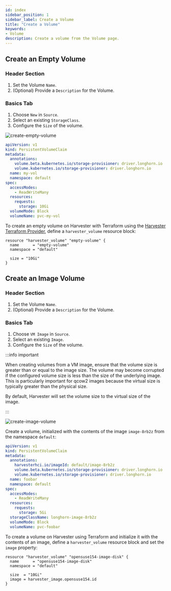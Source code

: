 ```yaml
---
id: index
sidebar_position: 1
sidebar_label: Create a Volume
title: "Create a Volume"
keywords:
- Volume
description: Create a volume from the Volume page.
---
```


<head>
  <link rel="canonical" href="https://docs.harvesterhci.io/v1.5/volume/index"/>
</head>

## Create an Empty Volume

<Tabs>
<TabItem value="ui" label="UI" default>

### Header Section
1. Set the Volume `Name`.
1. (Optional) Provide a `Description` for the Volume.

### Basics Tab

1. Choose `New` in `Source`.
1. Select an existing `StorageClass`.
1. Configure the `Size` of the volume.

![create-empty-volume](/img/v1.2/volume/create-empty-volume.png)

</TabItem>
<TabItem value="api" label="API">

```yaml
apiVersion: v1
kind: PersistentVolumeClaim
metadata:
  annotations:
    volume.beta.kubernetes.io/storage-provisioner: driver.longhorn.io
    volume.kubernetes.io/storage-provisioner: driver.longhorn.io
  name: my-vol
  namespace: default
spec:
  accessModes:
    - ReadWriteMany
  resources:
    requests:
      storage: 10Gi
  volumeMode: Block
  volumeName: pvc-my-vol
```

</TabItem>
<TabItem value="terraform" label="Terraform">

To create an empty volume on Harvester with Terraform using the [Harvester Terraform Provider](https://registry.terraform.io/providers/harvester/harvester/latest), define a `harvester_volume` resource block:

```hcl
resource "harvester_volume" "empty-volume" {
  name      = "empty-volume"
  namespace = "default"

  size = "10Gi"
}
```

</TabItem>
</Tabs>

## Create an Image Volume

<Tabs>
<TabItem value="ui" label="UI">

### Header Section
1. Set the Volume `Name`.
1. (Optional) Provide a `Description` for the Volume.

### Basics Tab

1. Choose `VM Image` in `Source`.
1. Select an existing `Image`.
1. Configure the `Size` of the volume.

:::info important

When creating volumes from a VM image, ensure that the volume size is greater than or equal to the image size. The volume may become corrupted if the configured volume size is less than the size of the underlying image. This is particularly important for qcow2 images because the virtual size is typically greater than the physical size.

By default, Harvester will set the volume size to the virtual size of the image.

:::

![create-image-volume](/img/v1.2/volume/create-image-volume.png)

</TabItem>
<TabItem value="api" label="API">

Create a volume, initialized with the contents of the image `image-8rb2z` from the namespace `default`:

```yaml
apiVersion: v1
kind: PersistentVolumeClaim
metadata:
  annotations:
    harvesterhci.io/imageId: default/image-8rb2z
    volume.beta.kubernetes.io/storage-provisioner: driver.longhorn.io
    volume.kubernetes.io/storage-provisioner: driver.longhorn.io
  name: foobar
  namespace: default
spec:
  accessModes:
    - ReadWriteMany
  resources:
    requests:
      storage: 5Gi
  storageClassName: longhorn-image-8rb2z
  volumeMode: Block
  volumeName: pvc-foobar
```

</TabItem>
<TabItem value="terraform" label="Terraform">

To create a volume on Harvester using Terraform and initialize it with the contents of an
image, define a `harvester_volume` resource block and set the `image` property:

```hcl
resource "harvester_volume" "opensuse154-image-disk" {
  name      = "opensuse154-image-disk"
  namespace = "default"

  size  = "10Gi"
  image = harvester_image.opensuse154.id
}
```

</TabItem>
</Tabs>
